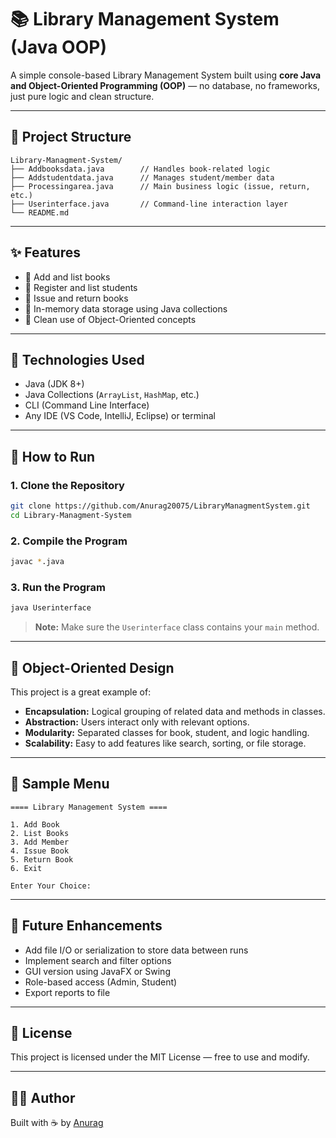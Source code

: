 # 📚 Library Management System (Java OOP)

A simple console-based Library Management System built using **core Java and Object-Oriented Programming (OOP)** — no database, no frameworks, just pure logic and clean structure.

---

## 🧾 Project Structure

```
Library-Managment-System/
├── Addbooksdata.java        // Handles book-related logic
├── Addstudentdata.java      // Manages student/member data
├── Processingarea.java      // Main business logic (issue, return, etc.)
├── Userinterface.java       // Command-line interaction layer
└── README.md
```

---

## ✨ Features

-   📘 Add and list books
-   👥 Register and list students
-   🔄 Issue and return books
-   📂 In-memory data storage using Java collections
-   🧠 Clean use of Object-Oriented concepts

---

## 🔧 Technologies Used

-   Java (JDK 8+)
-   Java Collections (`ArrayList`, `HashMap`, etc.)
-   CLI (Command Line Interface)
-   Any IDE (VS Code, IntelliJ, Eclipse) or terminal

---

## 🚀 How to Run

### 1. Clone the Repository

```bash
git clone https://github.com/Anurag20075/LibraryManagmentSystem.git
cd Library-Managment-System
```

### 2. Compile the Program

```bash
javac *.java
```

### 3. Run the Program

```bash
java Userinterface
```

> **Note:** Make sure the `Userinterface` class contains your `main` method.

---

## 🧠 Object-Oriented Design

This project is a great example of:

-   **Encapsulation:** Logical grouping of related data and methods in classes.
-   **Abstraction:** Users interact only with relevant options.
-   **Modularity:** Separated classes for book, student, and logic handling.
-   **Scalability:** Easy to add features like search, sorting, or file storage.

---

## 📌 Sample Menu

```
==== Library Management System ====

1. Add Book
2. List Books
3. Add Member
4. Issue Book
5. Return Book
6. Exit

Enter Your Choice:
```

---

## 🔮 Future Enhancements

-   Add file I/O or serialization to store data between runs
-   Implement search and filter options
-   GUI version using JavaFX or Swing
-   Role-based access (Admin, Student)
-   Export reports to file

---

## 📄 License

This project is licensed under the MIT License — free to use and modify.

---

## 👨‍💻 Author

Built with ☕ by [Anurag](https://github.com/Anurag20075)
